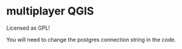 # multiplayer QGIS

Licensed as GPL!

You will need to change the postgres connection string in the code.
